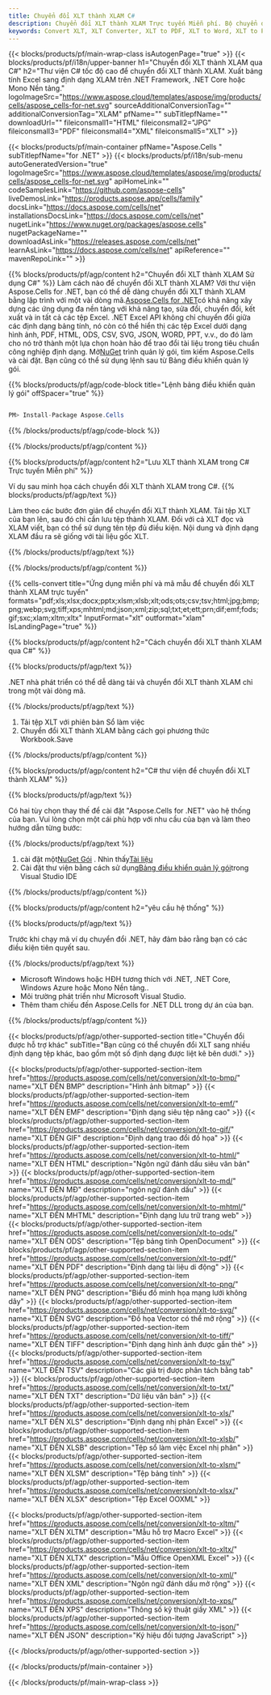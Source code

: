 ```yaml
---
title: Chuyển đổi XLT thành XLAM C#
description: Chuyển đổi XLT thành XLAM Trực tuyến Miễn phí. Bộ chuyển đổi XLT sang XLAM trực tuyến miễn phí. C# XLT đến XLAM. XLT đến XLAM qua C#.
keywords: Convert XLT, XLT Converter, XLT to PDF, XLT to Word, XLT to PPT, XLT to Image
---
```

{{< blocks/products/pf/main-wrap-class isAutogenPage="true" >}}
{{< blocks/products/pf/i18n/upper-banner h1="Chuyển đổi XLT thành XLAM qua C#" h2="Thư viện C# tốc độ cao để chuyển đổi XLT thành XLAM. Xuất bảng tính Excel sang định dạng XLAM trên .NET Framework, .NET Core hoặc Mono Nền tảng." logoImageSrc="https://www.aspose.cloud/templates/aspose/img/products/cells/aspose_cells-for-net.svg" sourceAdditionalConversionTag="" additionalConversionTag="XLAM" pfName="" subTitlepfName="" downloadUrl="" fileiconsmall1="HTML" fileiconsmall2="JPG" fileiconsmall3="PDF" fileiconsmall4="XML" fileiconsmall5="XLT" >}}

{{< blocks/products/pf/main-container pfName="Aspose.Cells " subTitlepfName="for .NET" >}}
{{< blocks/products/pf/i18n/sub-menu autoGeneratedVersion="true" logoImageSrc="https://www.aspose.cloud/templates/aspose/img/products/cells/aspose_cells-for-net.svg" apiHomeLink="" codeSamplesLink="https://github.com/aspose-cells" liveDemosLink="https://products.aspose.app/cells/family" docsLink="https://docs.aspose.com/cells/net" installationsDocsLink="https://docs.aspose.com/cells/net" nugetLink="https://www.nuget.org/packages/aspose.cells" nugetPackageName="" downloadAsLink="https://releases.aspose.com/cells/net" learnAsLink="https://docs.aspose.com/cells/net" apiReference="" mavenRepoLink="" >}}

{{% blocks/products/pf/agp/content h2="Chuyển đổi XLT thành XLAM Sử dụng C#" %}}
Làm cách nào để chuyển đổi XLT thành XLAM? Với thư viện Aspose.Cells for .NET, bạn có thể dễ dàng chuyển đổi XLT thành XLAM bằng lập trình với một vài dòng mã.[Aspose.Cells for .NET](https://products.aspose.com/cells/net)có khả năng xây dựng các ứng dụng đa nền tảng với khả năng tạo, sửa đổi, chuyển đổi, kết xuất và in tất cả các tệp Excel. .NET Excel API không chỉ chuyển đổi giữa các định dạng bảng tính, nó còn có thể hiển thị các tệp Excel dưới dạng hình ảnh, PDF, HTML, ODS, CSV, SVG, JSON, WORD, PPT, v.v., do đó làm cho nó trở thành một lựa chọn hoàn hảo để trao đổi tài liệu trong tiêu chuẩn công nghiệp định dạng. Mở[NuGet](https://www.nuget.org/packages/aspose.cells) trình quản lý gói, tìm kiếm Aspose.Cells và cài đặt. Bạn cũng có thể sử dụng lệnh sau từ Bảng điều khiển quản lý gói.

{{% blocks/products/pf/agp/code-block title="Lệnh bảng điều khiển quản lý gói" offSpacer="true" %}}

```cs

PM> Install-Package Aspose.Cells

```

{{% /blocks/products/pf/agp/code-block %}}

{{% /blocks/products/pf/agp/content %}}

{{% blocks/products/pf/agp/content h2="Lưu XLT thành XLAM trong C# Trực tuyến Miễn phí" %}}

Ví dụ sau minh họa cách chuyển đổi XLT thành XLAM trong C#.
{{% blocks/products/pf/agp/text %}}

Làm theo các bước đơn giản để chuyển đổi XLT thành XLAM. Tải tệp XLT của bạn lên, sau đó chỉ cần lưu tệp thành XLAM. Đối với cả XLT đọc và XLAM viết, bạn có thể sử dụng tên tệp đủ điều kiện. Nội dung và định dạng XLAM đầu ra sẽ giống với tài liệu gốc XLT.

{{% /blocks/products/pf/agp/text %}}

{{% /blocks/products/pf/agp/content %}}

{{% cells-convert title="Ứng dụng miễn phí và mã mẫu để chuyển đổi XLT thành XLAM trực tuyến" formats="pdf;xls;xlsx;docx;pptx;xlsm;xlsb;xlt;ods;ots;csv;tsv;html;jpg;bmp;png;webp;svg;tiff;xps;mhtml;md;json;xml;zip;sql;txt;et;ett;prn;dif;emf;fods;gif;sxc;xlam;xltm;xltx" InputFormat="xlt" outformat="xlam" IsLandingPage="true" %}}

{{% blocks/products/pf/agp/content h2="Cách chuyển đổi XLT thành XLAM qua C#" %}}

{{% blocks/products/pf/agp/text %}}

 .NET nhà phát triển có thể dễ dàng tải và chuyển đổi XLT thành XLAM chỉ trong một vài dòng mã.

{{% /blocks/products/pf/agp/text %}}

1.  Tải tệp XLT với phiên bản Sổ làm việc
1.  Chuyển đổi XLT thành XLAM bằng cách gọi phương thức Workbook.Save

{{% /blocks/products/pf/agp/content %}}

{{% blocks/products/pf/agp/content h2="C# thư viện để chuyển đổi XLT thành XLAM" %}}

{{% blocks/products/pf/agp/text %}}

Có hai tùy chọn thay thế để cài đặt "Aspose.Cells for .NET" vào hệ thống của bạn. Vui lòng chọn một cái phù hợp với nhu cầu của bạn và làm theo hướng dẫn từng bước:

{{% /blocks/products/pf/agp/text %}}

1.  cài đặt một[NuGet Gói](https://www.nuget.org/packages/Aspose.Cells/) . Nhìn thấy[Tài liệu](https://docs.aspose.com/cells/net/installation/#install-asposecells-for-net-through-nuget)
1.  Cài đặt thư viện bằng cách sử dụng[Bảng điều khiển quản lý gói](https://docs.aspose.com/cells/net/installation/#install-asposecells-using-the-package-manager-console)trong Visual Studio IDE

{{% /blocks/products/pf/agp/content %}}

{{% blocks/products/pf/agp/content h2="yêu cầu hệ thống" %}}

{{% blocks/products/pf/agp/text %}}

 Trước khi chạy mã ví dụ chuyển đổi .NET, hãy đảm bảo rằng bạn có các điều kiện tiên quyết sau.

{{% /blocks/products/pf/agp/text %}}

-  Microsoft Windows hoặc HĐH tương thích với .NET, .NET Core, Windows Azure hoặc Mono Nền tảng..
-  Môi trường phát triển như Microsoft Visual Studio.
-  Thêm tham chiếu đến Aspose.Cells for .NET DLL trong dự án của bạn.

{{% /blocks/products/pf/agp/content %}}


{{< blocks/products/pf/agp/other-supported-section title="Chuyển đổi được hỗ trợ khác" subTitle="Bạn cũng có thể chuyển đổi XLT sang nhiều định dạng tệp khác, bao gồm một số định dạng được liệt kê bên dưới." >}}

{{< blocks/products/pf/agp/other-supported-section-item href="https://products.aspose.com/cells/net/conversion/xlt-to-bmp/" name="XLT ĐẾN BMP" description="Hình ảnh bitmap" >}}
{{< blocks/products/pf/agp/other-supported-section-item href="https://products.aspose.com/cells/net/conversion/xlt-to-emf/" name="XLT ĐẾN EMF" description="Định dạng siêu tệp nâng cao" >}}
{{< blocks/products/pf/agp/other-supported-section-item href="https://products.aspose.com/cells/net/conversion/xlt-to-gif/" name="XLT ĐẾN GIF" description="Định dạng trao đổi đồ họa" >}}
{{< blocks/products/pf/agp/other-supported-section-item href="https://products.aspose.com/cells/net/conversion/xlt-to-html/" name="XLT ĐẾN HTML" description="Ngôn ngữ đánh dấu siêu văn bản" >}}
{{< blocks/products/pf/agp/other-supported-section-item href="https://products.aspose.com/cells/net/conversion/xlt-to-md/" name="XLT ĐẾN MĐ" description="ngôn ngữ đánh dấu" >}}
{{< blocks/products/pf/agp/other-supported-section-item href="https://products.aspose.com/cells/net/conversion/xlt-to-mhtml/" name="XLT ĐẾN MHTML" description="Định dạng lưu trữ trang web" >}}
{{< blocks/products/pf/agp/other-supported-section-item href="https://products.aspose.com/cells/net/conversion/xlt-to-ods/" name="XLT ĐẾN ODS" description="Tệp bảng tính OpenDocument" >}}
{{< blocks/products/pf/agp/other-supported-section-item href="https://products.aspose.com/cells/net/conversion/xlt-to-pdf/" name="XLT ĐẾN PDF" description="Định dạng tài liệu di động" >}}
{{< blocks/products/pf/agp/other-supported-section-item href="https://products.aspose.com/cells/net/conversion/xlt-to-png/" name="XLT ĐẾN PNG" description="Biểu đồ minh họa mạng lưới không dây" >}}
{{< blocks/products/pf/agp/other-supported-section-item href="https://products.aspose.com/cells/net/conversion/xlt-to-svg/" name="XLT ĐẾN SVG" description="Đồ họa Vector có thể mở rộng" >}}
{{< blocks/products/pf/agp/other-supported-section-item href="https://products.aspose.com/cells/net/conversion/xlt-to-tiff/" name="XLT ĐẾN TIFF" description="Định dạng hình ảnh được gắn thẻ" >}}
{{< blocks/products/pf/agp/other-supported-section-item href="https://products.aspose.com/cells/net/conversion/xlt-to-tsv/" name="XLT ĐẾN TSV" description="Các giá trị được phân tách bằng tab" >}}
{{< blocks/products/pf/agp/other-supported-section-item href="https://products.aspose.com/cells/net/conversion/xlt-to-txt/" name="XLT ĐẾN TXT" description="Dữ liệu văn bản" >}}
{{< blocks/products/pf/agp/other-supported-section-item href="https://products.aspose.com/cells/net/conversion/xlt-to-xls/" name="XLT ĐẾN XLS" description="Định dạng nhị phân Excel" >}}
{{< blocks/products/pf/agp/other-supported-section-item href="https://products.aspose.com/cells/net/conversion/xlt-to-xlsb/" name="XLT ĐẾN XLSB" description="Tệp sổ làm việc Excel nhị phân" >}}
{{< blocks/products/pf/agp/other-supported-section-item href="https://products.aspose.com/cells/net/conversion/xlt-to-xlsm/" name="XLT ĐẾN XLSM" description="Tệp bảng tính" >}}
{{< blocks/products/pf/agp/other-supported-section-item href="https://products.aspose.com/cells/net/conversion/xlt-to-xlsx/" name="XLT ĐẾN XLSX" description="Tệp Excel OOXML" >}}

{{< blocks/products/pf/agp/other-supported-section-item href="https://products.aspose.com/cells/net/conversion/xlt-to-xltm/" name="XLT ĐẾN XLTM" description="Mẫu hỗ trợ Macro Excel" >}}
{{< blocks/products/pf/agp/other-supported-section-item href="https://products.aspose.com/cells/net/conversion/xlt-to-xltx/" name="XLT ĐẾN XLTX" description="Mẫu Office OpenXML Excel" >}}
{{< blocks/products/pf/agp/other-supported-section-item href="https://products.aspose.com/cells/net/conversion/xlt-to-xml/" name="XLT ĐẾN XML" description="Ngôn ngữ đánh dấu mở rộng" >}}
{{< blocks/products/pf/agp/other-supported-section-item href="https://products.aspose.com/cells/net/conversion/xlt-to-xps/" name="XLT ĐẾN XPS" description="Thông số kỹ thuật giấy XML" >}}
{{< blocks/products/pf/agp/other-supported-section-item href="https://products.aspose.com/cells/net/conversion/xlt-to-json/" name="XLT ĐẾN JSON" description="Ký hiệu đối tượng JavaScript" >}}

{{< /blocks/products/pf/agp/other-supported-section >}}

{{< /blocks/products/pf/main-container >}}
    
{{< /blocks/products/pf/main-wrap-class >}}
